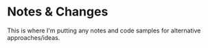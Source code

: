 # Notes & Changes

This is where I'm putting any notes and code samples for alternative approaches/ideas.